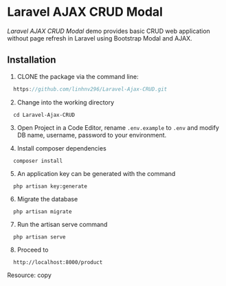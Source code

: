 Laravel AJAX CRUD Modal
======================

_Laravel AJAX CRUD Modal_ demo provides basic CRUD web application without page refresh in Laravel using Bootstrap Modal and AJAX.


## Installation
1. CLONE the package via the command line:
```js
  https://github.com/linhnv296/Laravel-Ajax-CRUD.git
```
2. Change into the working directory
```
  cd Laravel-Ajax-CRUD
```
3. Open Project in a Code Editor, rename `.env.example` to `.env` and modify DB name, username, password to your environment.

4. Install composer dependencies
```
  composer install
```
5. An application key can be generated with the command
```
  php artisan key:generate
```
6. Migrate the database
```
  php artisan migrate
```
7. Run the artisan serve command
```
  php artisan serve
```
8. Proceed to
```
  http://localhost:8000/product
```
Resource: copy
